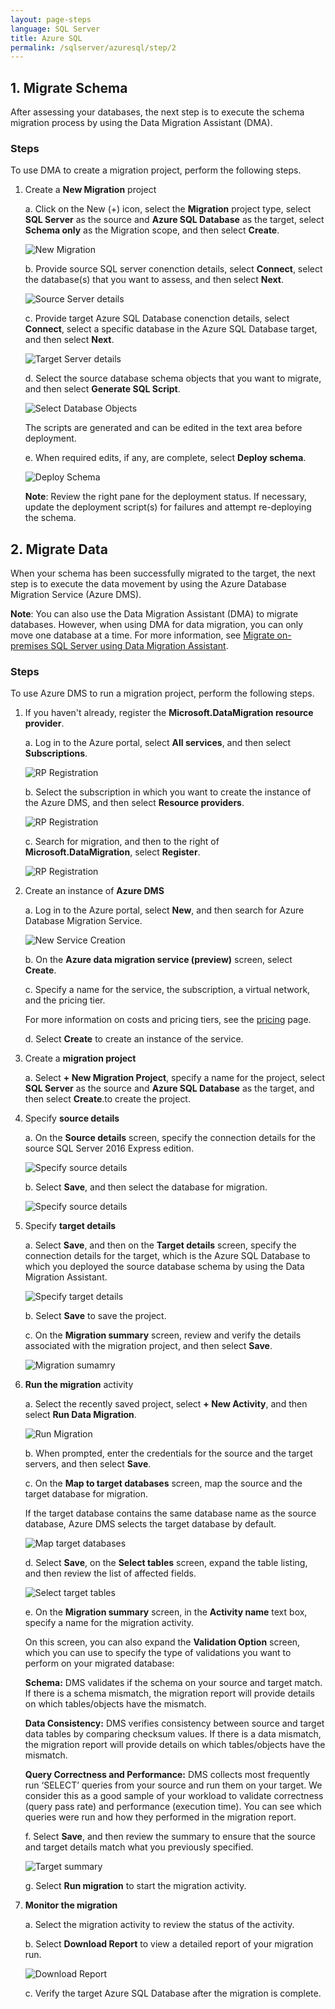 ```yaml
---
layout: page-steps
language: SQL Server
title: Azure SQL
permalink: /sqlserver/azuresql/step/2
---
```


## 1. Migrate Schema

After assessing your databases, the next step is to execute the schema migration process by using the Data Migration Assistant (DMA).

### Steps

To use DMA to create a migration project, perform the following steps.

1. Create a **New Migration** project

   a. Click on the New (+) icon, select the **Migration** project type, select **SQL Server** as the source and **Azure SQL Database** as the target, select **Schema only** as the Migration scope, and then select **Create**.

   ![New Migration](https://mpbdevcontent.azureedge.net/Images/dmamigrate.png)    

   b. Provide source SQL server conenction details, select **Connect**, select the database(s) that you want to assess, and then select **Next**.

   ![Source Server details](https://mpbdevcontent.azureedge.net/Images/dmaazuredbconnecttosource.png)    

   c. Provide target Azure SQL Database conenction details, select **Connect**, select a specific database in the Azure SQL Database target, and then select **Next**.
    
   ![Target Server details](https://mpbdevcontent.azureedge.net/Images/dmaazuredbconnecttotarget.png)    
    
   d. Select the source database schema objects that you want to migrate, and then select **Generate SQL Script**.
    
   ![Select Database Objects](https://mpbdevcontent.azureedge.net/Images/dmaazuredbgeneratescript.png)    
    
   The scripts are generated and can be edited in the text area before deployment.
   
   e. When required edits, if any, are complete, select **Deploy schema**.
    
   ![Deploy Schema](https://mpbdevcontent.azureedge.net/Images/dmaazuredbdeployschema.png)  
    
   **Note**: Review the right pane for the deployment status. If necessary, update the deployment script(s) for failures and attempt re-deploying the schema.

## 2. Migrate Data

When your schema has been successfully migrated to the target, the next step is to execute the data movement by using the Azure Database Migration Service (Azure DMS).

**Note**: You can also use the Data Migration Assistant (DMA) to migrate databases. However, when using DMA for data migration, you can only move one database at a time. For more information, see [Migrate on-premises SQL Server using Data Migration Assistant](https://docs.microsoft.com/en-us/sql/dma/dma-migrateonpremsql).
 
### Steps

To use Azure DMS to run a migration project, perform the following steps.

1. If you haven't already, register the **Microsoft.DataMigration resource provider**.
    
    a. Log in to the Azure portal, select **All services**, and then select **Subscriptions**.
    
    ![RP Registration](https://mpbdevcontent.azureedge.net/Images/DMSportalselectsubscription.png)  
    
    b. Select the subscription in which you want to create the instance of the Azure DMS, and then select **Resource providers**.
    
    ![RP Registration](https://mpbdevcontent.azureedge.net/Images/DMSportalselectresourceprovider.png)  
    
    c. Search for migration, and then to the right of **Microsoft.DataMigration**, select **Register**.
    
    ![RP Registration](https://mpbdevcontent.azureedge.net/Images/DMSportalregisterresourceprovider.png)  

2. Create an instance of **Azure DMS**

    a. Log in to the Azure portal, select **New**, and then search for Azure Database Migration Service.
    
    ![New Service Creation](https://mpbdevcontent.azureedge.net/Images/DMSAzurePortal.png)    

    b. On the **Azure data migration service (preview)** screen, select **Create**.

    c. Specify a name for the service, the subscription, a virtual network, and the pricing tier.

    For more information on costs and pricing tiers, see the [pricing](https://aka.ms/dms-pricing) page.

    d. Select **Create** to create an instance of the service.
    
3. Create a **migration project**

    a.	Select **+ New Migration Project**, specify a name for the project, select **SQL Server** as the source and **Azure SQL Database** as the target, and then select **Create**.to create the project.   

4. Specify **source details**

    a. On the **Source details** screen, specify the connection details for the source SQL Server 2016 Express edition.
    
    ![Specify source details](https://mpbdevcontent.azureedge.net/Images/DMSSoureStep1.png)    
    
    b. Select **Save**, and then select the database for migration. 
    
    ![Specify source details](https://mpbdevcontent.azureedge.net/Images/DMSSourceStep2.png)    
    
5. Specify **target details**

    a. Select **Save**, and then on the **Target details** screen, specify the connection details for the target, which is the Azure SQL Database to which you deployed the source database schema by using the Data Migration Assistant.
    
    ![Specify target details](https://mpbdevcontent.azureedge.net/Images/DMSTargetStep1.png) 
    
    b. Select **Save** to save the project.
    
    c. On the **Migration summary** screen, review and verify the details associated with the migration project, and then select **Save**.
    
    ![Migration sumamry](https://mpbdevcontent.azureedge.net/Images/DMSSummaryStep.png) 
    
6. **Run the migration** activity

    a. Select the recently saved project, select **+ New Activity**, and then select **Run Data Migration**.
    
    ![Run Migration](https://mpbdevcontent.azureedge.net/Images/DMSRunMigration.png) 
    
    b.	When prompted, enter the credentials for the source and the target servers, and then select **Save**.
    
    c. On the **Map to target databases** screen, map the source and the target database for migration.
    
    If the target database contains the same database name as the source database, Azure DMS selects the target database by default.
    
    ![Map target databases](https://mpbdevcontent.azureedge.net/Images/DMSMapTargetDB.png) 
    
    d. Select **Save**, on the **Select tables** screen, expand the table listing, and then review the list of affected fields.
    
    ![Select target tables](https://mpbdevcontent.azureedge.net/Images/DMSTargetSelectTables.png) 
    
    e. On the **Migration summary** screen, in the **Activity name** text box, specify a name for the migration activity.
    
    On this screen, you can also expand the **Validation Option** screen, which you can use to specify the type of validations you want to perform on your migrated database:
        
      **Schema:** DMS validates if the schema on your source and target match. If there is a schema mismatch, the migration report will provide details on which tables/objects have the mismatch.
    
      **Data Consistency:** DMS verifies consistency between source and target data tables by comparing checksum values. If there is a data mismatch, the migration report will provide details on which tables/objects have the mismatch.
    
      **Query Correctness and Performance:** DMS collects most frequently run ‘SELECT’ queries from your source and run them on your target. We consider this as a good sample of your workload to validate correctness (query pass rate) and performance (execution time). You can see which queries were run and how they performed in the migration report.
        
    f. Select **Save**, and then review the summary to ensure that the source and target details match what you previously specified.
    
    ![Target summary](https://mpbdevcontent.azureedge.net/Images/DMSTargetSummary.png) 
    
    g. Select **Run migration** to start the migration activity.
    
7. **Monitor the migration** 

    a. Select the migration activity to review the status of the activity.
    
    b. Select **Download Report** to view a detailed report of your migration run.   
    
    ![Download Report](https://mpbdevcontent.azureedge.net/Images/DMSDownloadReport.png) 
    
    c. Verify the target Azure SQL Database after the migration is complete.
